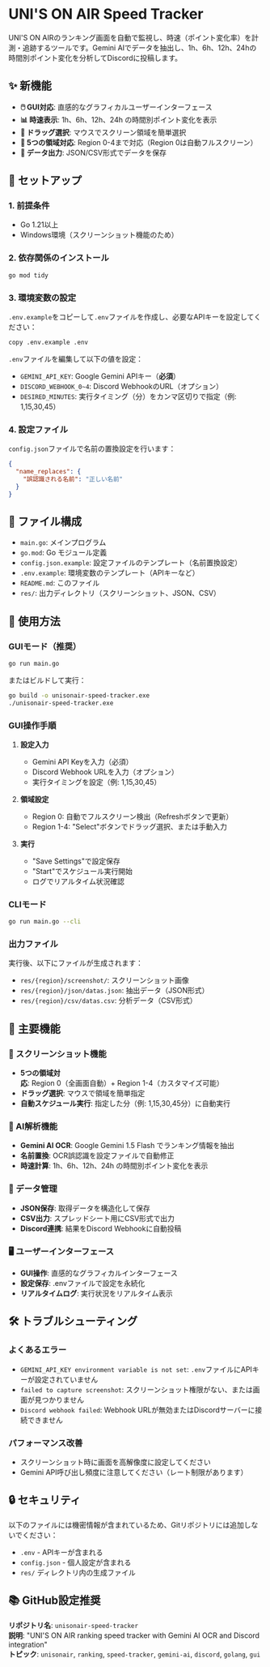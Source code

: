 # UNI'S ON AIR Speed Tracker

UNI'S ON AIRのランキング画面を自動で監視し、時速（ポイント変化率）を計測・追跡するツールです。Gemini AIでデータを抽出し、1h、6h、12h、24hの時間別ポイント変化を分析してDiscordに投稿します。

## ✨ 新機能

- **🖱️ GUI対応**: 直感的なグラフィカルユーザーインターフェース
- **📊 時速表示**: 1h、6h、12h、24h の時間別ポイント変化を表示
- **🎯 ドラッグ選択**: マウスでスクリーン領域を簡単選択
- **🔄 5つの領域対応**: Region 0-4まで対応（Region 0は自動フルスクリーン）
- **💾 データ出力**: JSON/CSV形式でデータを保存

## 🚀 セットアップ

### 1. 前提条件

- Go 1.21以上
- Windows環境（スクリーンショット機能のため）

### 2. 依存関係のインストール

```bash
go mod tidy
```

### 3. 環境変数の設定

`.env.example`をコピーして`.env`ファイルを作成し、必要なAPIキーを設定してください：

```bash
copy .env.example .env
```

`.env`ファイルを編集して以下の値を設定：
- `GEMINI_API_KEY`: Google Gemini APIキー（**必須**）
- `DISCORD_WEBHOOK_0~4`: Discord WebhookのURL（オプション）
- `DESIRED_MINUTES`: 実行タイミング（分）をカンマ区切りで指定（例: 1,15,30,45）

### 4. 設定ファイル

`config.json`ファイルで名前の置換設定を行います：

```json
{
  "name_replaces": {
    "誤認識される名前": "正しい名前"
  }
}
```

## 📁 ファイル構成

- `main.go`: メインプログラム
- `go.mod`: Go モジュール定義
- `config.json.example`: 設定ファイルのテンプレート（名前置換設定）
- `.env.example`: 環境変数のテンプレート（APIキーなど）
- `README.md`: このファイル
- `res/`: 出力ディレクトリ（スクリーンショット、JSON、CSV）

## 🎯 使用方法

### GUIモード（推奨）

```bash
go run main.go
```

またはビルドして実行：

```bash
go build -o unisonair-speed-tracker.exe
./unisonair-speed-tracker.exe
```

### GUI操作手順

1. **設定入力**
   - Gemini API Keyを入力（必須）
   - Discord Webhook URLを入力（オプション）
   - 実行タイミングを設定（例: 1,15,30,45）

2. **領域設定**
   - Region 0: 自動でフルスクリーン検出（Refreshボタンで更新）
   - Region 1-4: "Select"ボタンでドラッグ選択、または手動入力

3. **実行**
   - "Save Settings"で設定保存
   - "Start"でスケジュール実行開始
   - ログでリアルタイム状況確認

### CLIモード

```bash
go run main.go --cli
```

### 出力ファイル

実行後、以下にファイルが生成されます：
- `res/{region}/screenshot/`: スクリーンショット画像
- `res/{region}/json/datas.json`: 抽出データ（JSON形式）
- `res/{region}/csv/datas.csv`: 分析データ（CSV形式）

## 🔧 主要機能

### 📸 スクリーンショット機能
- **5つの領域対応**: Region 0（全画面自動）+ Region 1-4（カスタマイズ可能）
- **ドラッグ選択**: マウスで領域を簡単指定
- **自動スケジュール実行**: 指定した分（例: 1,15,30,45分）に自動実行

### 🤖 AI解析機能  
- **Gemini AI OCR**: Google Gemini 1.5 Flash でランキング情報を抽出
- **名前置換**: OCR誤認識を設定ファイルで自動修正
- **時速計算**: 1h、6h、12h、24h の時間別ポイント変化を表示

### 💾 データ管理
- **JSON保存**: 取得データを構造化して保存
- **CSV出力**: スプレッドシート用にCSV形式で出力
- **Discord連携**: 結果をDiscord Webhookに自動投稿

### 🖥️ ユーザーインターフェース
- **GUI操作**: 直感的なグラフィカルインターフェース
- **設定保存**: .envファイルで設定を永続化
- **リアルタイムログ**: 実行状況をリアルタイム表示

## 🛠️ トラブルシューティング

### よくあるエラー
- `GEMINI_API_KEY environment variable is not set`: `.env`ファイルにAPIキーが設定されていません
- `failed to capture screenshot`: スクリーンショット権限がない、または画面が見つかりません
- `Discord webhook failed`: Webhook URLが無効またはDiscordサーバーに接続できません

### パフォーマンス改善
- スクリーンショット時に画面を高解像度に設定してください
- Gemini API呼び出し頻度に注意してください（レート制限があります）

## 🔒 セキュリティ

以下のファイルには機密情報が含まれているため、Gitリポジトリには追加しないでください：
- `.env` - APIキーが含まれる
- `config.json` - 個人設定が含まれる
- `res/` ディレクトリ内の生成ファイル

## 📚 GitHub設定推奨

**リポジトリ名**: `unisonair-speed-tracker`  
**説明**: "UNI'S ON AIR ranking speed tracker with Gemini AI OCR and Discord integration"  
**トピック**: `unisonair`, `ranking`, `speed-tracker`, `gemini-ai`, `discord`, `golang`, `gui`